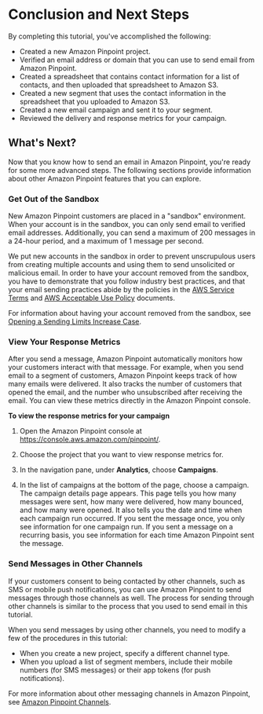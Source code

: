 # Conclusion and Next Steps<a name="tutorials-send-an-email-next-steps"></a>

By completing this tutorial, you've accomplished the following:
+ Created a new Amazon Pinpoint project\.
+ Verified an email address or domain that you can use to send email from Amazon Pinpoint\.
+ Created a spreadsheet that contains contact information for a list of contacts, and then uploaded that spreadsheet to Amazon S3\.
+ Created a new segment that uses the contact information in the spreadsheet that you uploaded to Amazon S3\.
+ Created a new email campaign and sent it to your segment\.
+ Reviewed the delivery and response metrics for your campaign\.

## What's Next?<a name="tutorials-send-an-email-next-steps-whats-next"></a>

Now that you know how to send an email in Amazon Pinpoint, you're ready for some more advanced steps\. The following sections provide information about other Amazon Pinpoint features that you can explore\.

### Get Out of the Sandbox<a name="tutorials-send-an-email-next-steps-whats-next-sandbox"></a>

New Amazon Pinpoint customers are placed in a "sandbox" environment\. When your account is in the sandbox, you can only send email to verified email addresses\. Additionally, you can send a maximum of 200 messages in a 24\-hour period, and a maximum of 1 message per second\.

We put new accounts in the sandbox in order to prevent unscrupulous users from creating multiple accounts and using them to send unsolicited or malicious email\. In order to have your account removed from the sandbox, you have to demonstrate that you follow industry best practices, and that your email sending practices abide by the policies in the [AWS Service Terms](https://aws.amazon.com/service-terms/) and [AWS Acceptable Use Policy](https://aws.amazon.com/agreement/) documents\.

For information about having your account removed from the sandbox, see [Opening a Sending Limits Increase Case](channels-email-manage-limits.md#channels-email-manage-limits-increase-case)\.

### View Your Response Metrics<a name="tutorials-send-an-email-next-steps-whats-next-metrics"></a>

After you send a message, Amazon Pinpoint automatically monitors how your customers interact with that message\. For example, when you send email to a segment of customers, Amazon Pinpoint keeps track of how many emails were delivered\. It also tracks the number of customers that opened the email, and the number who unsubscribed after receiving the email\. You can view these metrics directly in the Amazon Pinpoint console\.

**To view the response metrics for your campaign**

1. Open the Amazon Pinpoint console at [https://console\.aws\.amazon\.com/pinpoint/](https://console.aws.amazon.com/pinpoint/)\.

1. Choose the project that you want to view response metrics for\.

1. In the navigation pane, under **Analytics**, choose **Campaigns**\.

1. In the list of campaigns at the bottom of the page, choose a campaign\. The campaign details page appears\. This page tells you how many messages were sent, how many were delivered, how many bounced, and how many were opened\. It also tells you the date and time when each campaign run occurred\. If you sent the message once, you only see information for one campaign run\. If you sent a message on a recurring basis, you see information for each time Amazon Pinpoint sent the message\.

### Send Messages in Other Channels<a name="tutorials-send-an-email-next-steps-whats-next-other-channels"></a>

If your customers consent to being contacted by other channels, such as SMS or mobile push notifications, you can use Amazon Pinpoint to send messages through those channels as well\. The process for sending through other channels is similar to the process that you used to send email in this tutorial\.

When you send messages by using other channels, you need to modify a few of the procedures in this tutorial:
+ When you create a new project, specify a different channel type\.
+ When you upload a list of segment members, include their mobile numbers \(for SMS messages\) or their app tokens \(for push notifications\)\.

For more information about other messaging channels in Amazon Pinpoint, see [Amazon Pinpoint Channels](channels.md)\.